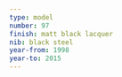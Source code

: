 ```yaml
---
type: model
number: 97
finish: matt black lacquer
nib: black steel
year-from: 1998
year-to: 2015
---
```

